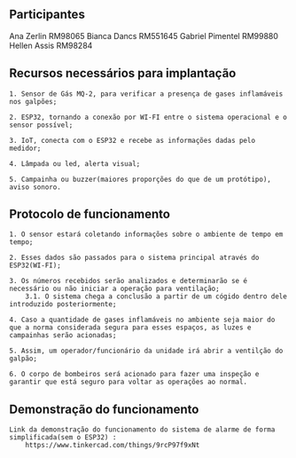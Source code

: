 ## Participantes

Ana Zerlin         RM98065
Bianca Dancs       RM551645
Gabriel Pimentel   RM99880
Hellen Assis       RM98284

## Recursos necessários para implantação
    1. Sensor de Gás MQ-2, para verificar a presença de gases inflamáveis nos galpões;

    2. ESP32, tornando a conexão por WI-FI entre o sistema operacional e o sensor possível;

    3. IoT, conecta com o ESP32 e recebe as informações dadas pelo medidor;

    4. Lâmpada ou led, alerta visual;

    5. Campainha ou buzzer(maiores proporções do que de um protótipo), aviso sonoro.


## Protocolo de funcionamento
    1. O sensor estará coletando informações sobre o ambiente de tempo em tempo;

    2. Esses dados são passados para o sistema principal através do ESP32(WI-FI);

    3. Os números recebidos serão analizados e determinarão se é necessário ou não iniciar a operação para ventilação;
        3.1. O sistema chega a conclusão a partir de um cógido dentro dele introduzido posteriormente;

    4. Caso a quantidade de gases inflamáveis no ambiente seja maior do que a norma considerada segura para esses espaços, as luzes e campainhas serão acionadas;

    5. Assim, um operador/funcionário da unidade irá abrir a ventilção do galpão;

    6. O corpo de bombeiros será acionado para fazer uma inspeção e garantir que está seguro para voltar as operações ao normal.

## Demonstração do funcionamento
    Link da demonstração do funcionamento do sistema de alarme de forma simplificada(sem o ESP32) :
        https://www.tinkercad.com/things/9rcP97f9xNt